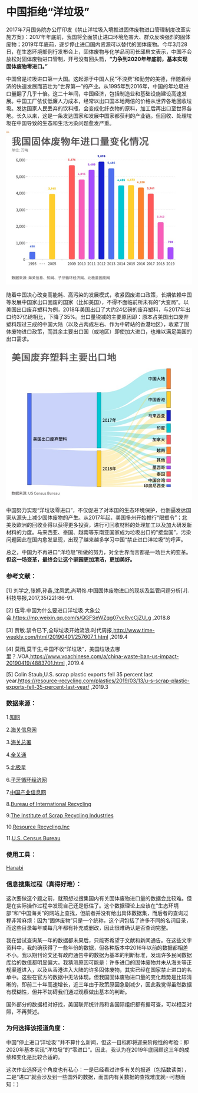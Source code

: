 # 中国拒绝“洋垃圾” #

2017年7月国务院办公厅印发《禁止洋垃圾入境推进固体废物进口管理制度改革实施方案》：2017年年底前，我国将全面禁止进口环境危害大、群众反映强烈的固体废物；2019年年底前，逐步停止进口国内资源可以替代的固体废物。今年3月28日，在生态环境部例行发布会上，固体废物与化学品司司长邱启文表示，中国不会放松对固体废物进口管制，开弓没有回头箭，**“力争到2020年年底前，基本实现固体废物零进口。”**

中国曾是垃圾进口第一大国。这起源于中国人民“不浪费”和勤劳的美德，伴随着经济的快速发展而茁壮为“世界第一”的产业。从1995年到2016年，中国的年垃圾进口量翻了几乎十倍。这二十年间，中国经济，包括制造业和基础设施建设高速发展。中国工厂依仗低廉人力成本，经常以出口国本地两倍的价格从世界各地回收垃圾。发达国家人民丢弃的饮料瓶，会变成化纤衣物的原料，加工后再出口至世界各地。长久以来，这是一条发达国家和发展中国家都获利的产业链。但回收、处理垃圾在中国导致的生态和生活污染问题愈发严重。

![image1](https://github.com/G-York/Newbee2/blob/master/%E6%88%91%E5%9B%BD%E5%9B%BA%E4%BD%93%E5%BA%9F%E7%89%A9%E5%B9%B4%E8%BF%9B%E5%8F%A3%E9%87%8F%E5%8F%98%E5%8C%96%E6%83%85%E5%86%B5.jpg)

随着中国决心改变高能耗、高污染的发展模式，收紧固废进口政策，长期依赖中国等发展中国家出口固废的国家（比如美国），不得不面临前所未有的“大变局”。以美国出口废弃塑料为例，2018年美国出口了大约24亿磅的废弃塑料，与2017年出口约37亿磅相比，下降了35%。出口量锐减的主要原因即：原本占美国出口废弃塑料超过三成的中国大陆（以及占两成左右、作为中转站的香港地区），收紧了固体废物进口政策，而其余主要出口国（或地区）即使加大进口，也难以满足美国的出口需求。

![iamge2](https://github.com/G-York/Newbee2/blob/master/%E7%BE%8E%E5%9B%BD%E5%BA%9F%E5%BC%83%E5%A1%91%E6%96%99%E4%B8%BB%E8%A6%81%E5%87%BA%E5%8F%A3%E5%9C%B0.jpg)

中国努力实现“洋垃圾零进口”，不仅促进了对本国的生态环境保护，也倒逼发达国家从源头上减少固体废物的产生。从2017年起，美国多州开始推行“限塑令”；北美及欧洲的回收业得以获得更多投资，进行可回收材料的处理加工以及加大研发新材料的力度。马来西亚、泰国、越南等东南亚国家成为垃圾出口的“接盘国”，污染问题因此在国内愈发显现，出现了越来越多学习中国“禁止进口洋垃圾”的呼声。

总之，中国为不再进口“洋垃圾”所做的努力，对全世界而言都是一场巨大的变革。**但这一场变革，最终会让这个家园更加清洁，更加美好。**

### 参考文献： ###
[1] 刘学之,张婷,孙鑫,沈凤武,尚玥佟.中国固体废物进口的现状及监管问题分析[J].科技导报,2017,35(22):86-91.

[2] 伍雩.中国为什么要进口洋垃圾.大象公会,https://mp.weixin.qq.com/s/QGFSeWZqg07vcRvcCjZU_g ,2018.8

[3] 贾敏.禁令已下,全球垃圾开始流浪.时代周报,http://www.time-weekly.com/html/20190401/257607_1.html ,2019.4

[4] 莫雨,莫干生,中国不收“洋垃圾”，美国垃圾去哪里？.VOA,https://www.voachinese.com/a/china-waste-ban-us-impact-20190419/4883701.html ,2019.4

[5] Colin Staub,U.S. scrap plastic exports fell 35 percent last year.https://resource-recycling.com/plastics/2019/03/13/u-s-scrap-plastic-exports-fell-35-percent-last-year/ ,2019.3


### 数据来源： ###
1.[知网](cnki.net)

2.[海关信息网](www.haiguan.info)

3.[海关总署](http://www.customs.gov.cn)

4.[全关通](www.qgton.com)

5.[北极星](huanbao.bjx.com.cn)

6.[子牙循环经济网](http://101.201.232.64:5000)

7.[中国产业信息网](www.chyxx.com)

8.[Bureau of International Recycling](https://bir.org/)

9.[The Institute of Scrap Recycling Industries](https://isri.org/)

10.[Resource Recycling.Inc](https://resource-recycling.com/plastics/)

11.[U.S. Census Bureau](https://www.census.gov/)

### 使用工具： ###
[Hanabi](http://hanabi.data-viz.cn/visualisation)

### 信息搜集过程（真得好难）： ###
这次要做这个题之前，就预想过搜集国内有关固体废物进口量的数据会比较难。但是在实际操作过程中发现自己还是低估了。这个数据理论上应该在“生态环境部”和“中国海关”的网站上查找，但前者并没有给出具体数据集，而后者的查询过程非常麻烦：因为“固体废物”只是一个统称，这个词包括了许多不同的名词目录，而这些目录每年或每几年都有补充或删改，因此很难确认是否查询完整。

我在尝试查询某一年的数据都未果后，只能寄希望于文献和新闻通告。在这些文字资料中，我的确获得了一些年份的数据，但各种版本中2016年以前的数据都相差不小。我以期刊论文还有政府通告中的数据为基本的判断标准，发现许多民间数据库给的数值都明显偏大。我猜测原因可能是：许多进口的固体废物并未从海关等正规渠道进入，以及从香港进入大陆的许多固体废物，其实已经在国家禁止进口的名单中。这些在官方的数据中无法体现。但我国固体废物进口量的变化趋势是比较清晰的，即前二十年高速增长，近三年由于政策原因急剧减少，因此我觉得虽然数据有模糊性，但并不妨碍我们通过观察做出基本的判断。

国外部分的数据相对好找，美国联邦统计局和各国际组织都有据可查，可以相互对照，不再赘述。

### 为何选择该报道角度： ###
中国“停止进口‘洋垃圾’”并不算什么新闻，但这一目标即将迎来阶段性的考验：即2020年基本实现“洋垃圾”的“零进口”。因此，我认为在2019年底回顾这三年的成绩和变化是比较合适的。

这次作业选择这个角度也有私心：一是已经看过许多有关的报道（包括数读类），二是“进口”就会涉及到一些国外的数据，而国内有关数据的查找难度就···可想而知：）





